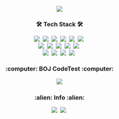 <div align="center">
  <a href="https://github.com/Lairin-pdj">
		<img src="https://capsule-render.vercel.app/api?type=waving&color=gradient&height=180&section=header&text=Dong-jun Park&fontSize=50&fontAlignY=35&animation=twinkling"/>
  <a>
  <h3 align="center">🛠 Tech Stack 🛠</h3>
  <img src="https://img.shields.io/badge/C-A8B9CC?style=flat&logo=C&logoColor=white"/></a>&nbsp 
  <img src="https://img.shields.io/badge/C++-00599C?style=flat&logo=C%2B%2B&logoColor=white"/></a>&nbsp 
  <img src="https://img.shields.io/badge/Java-007396?style=flat&logo=Java&logoColor=white"/></a>&nbsp 
  <img src="https://img.shields.io/badge/Python-3776AB?style=flat&logo=Python&logoColor=white"/></a>&nbsp 
	<img src="https://img.shields.io/badge/JavaScript-F7DF1E?style=flat&logo=JavaScript&logoColor=white"/></a>&nbsp 
	<img src="https://img.shields.io/badge/TypeScript-3178C6?style=flat&logo=TypeScript&logoColor=white"/></a>&nbsp 
  <br>
	<img src="https://img.shields.io/badge/Android-3DDC84?style=flat&logo=Android&logoColor=white"/></a>&nbsp
	<img src="https://img.shields.io/badge/PHP-777BB4?style=flat&logo=PHP&logoColor=white"/></a>&nbsp
	<img src="https://img.shields.io/badge/Docker-2496ED?style=flat&logo=Docker&logoColor=white"/></a>&nbsp
  <img src="https://img.shields.io/badge/Mysql-4479A1?style=flat&logo=MySql&logoColor=white"/></a>&nbsp 
  <img src="https://img.shields.io/badge/aws-232F3E?style=flat&logo=amazon-aws&logoColor=white"/></a>&nbsp 
  <br>
	<img src="https://img.shields.io/badge/HTML-E34F26?style=flat&logo=HTML5&logoColor=white"/></a>&nbsp 
	<img src="https://img.shields.io/badge/CSS-1572B6?style=flat&logo=CSS3&logoColor=white"/></a>&nbsp 
	<img src="https://img.shields.io/badge/React-61DAFB?style=flat&logo=React&logoColor=white"/></a>&nbsp 
	<img src="https://img.shields.io/badge/Spring boot-6DB33F?style=flat&logo=Spring Boot&logoColor=white"/></a>&nbsp 
  <br>
  
  <h3 align="center">:computer: BOJ CodeTest :computer:</h3>
  <a href="https://www.acmicpc.net/user/pdj9696">
		<img src="http://mazassumnida.wtf/api/v2/generate_badge?boj=pdj9696"/>
  <a>
  <br>

  <h3 align="center">:alien: Info :alien:</h3>
	<a href="https://lairin-pdj.github.io/introduction/">
		<img src="https://img.shields.io/badge/-introduce-green?style=for-the-badge"/></a>&nbsp
  <a>	
	<a href="https://programmers.co.kr/pr/pdj9696_7299">
		<img src="https://img.shields.io/badge/-resume-blue?style=for-the-badge"/></a>&nbsp
  <a>	

</div>
